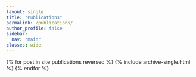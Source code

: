 ```yaml
---
layout: single
title: "Publications"
permalink: /publications/
author_profile: false
sidebar:
  nav: "main"
classes: wide
---
```


{% for post in site.publications reversed %}
  {% include archive-single.html %}
{% endfor %}
